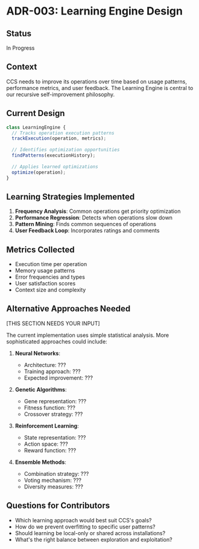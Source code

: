 # ADR-003: Learning Engine Design

## Status
In Progress

## Context
CCS needs to improve its operations over time based on usage patterns, performance metrics, and user feedback. The Learning Engine is central to our recursive self-improvement philosophy.

## Current Design
```javascript
class LearningEngine {
  // Tracks operation execution patterns
  trackExecution(operation, metrics);
  
  // Identifies optimization opportunities
  findPatterns(executionHistory);
  
  // Applies learned optimizations
  optimize(operation);
}
```

## Learning Strategies Implemented
1. **Frequency Analysis**: Common operations get priority optimization
2. **Performance Regression**: Detects when operations slow down
3. **Pattern Mining**: Finds common sequences of operations
4. **User Feedback Loop**: Incorporates ratings and comments

## Metrics Collected
- Execution time per operation
- Memory usage patterns
- Error frequencies and types
- User satisfaction scores
- Context size and complexity

## Alternative Approaches Needed
[THIS SECTION NEEDS YOUR INPUT]

The current implementation uses simple statistical analysis. More sophisticated approaches could include:

1. **Neural Networks**: 
   - Architecture: ???
   - Training approach: ???
   - Expected improvement: ???

2. **Genetic Algorithms**:
   - Gene representation: ???
   - Fitness function: ???
   - Crossover strategy: ???

3. **Reinforcement Learning**:
   - State representation: ???
   - Action space: ???
   - Reward function: ???

4. **Ensemble Methods**:
   - Combination strategy: ???
   - Voting mechanism: ???
   - Diversity measures: ???

## Questions for Contributors
- Which learning approach would best suit CCS's goals?
- How do we prevent overfitting to specific user patterns?
- Should learning be local-only or shared across installations?
- What's the right balance between exploration and exploitation?